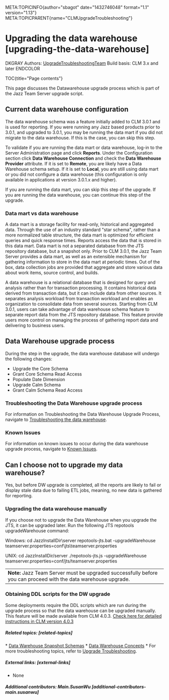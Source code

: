 META:TOPICINFO{author="sbagot" date="1432746048" format="1.1"
version="1.13"} META:TOPICPARENT{name="CLMUpgradeTroubleshooting"}

# Upgrading the data warehouse [upgrading-the-data-warehouse]

DKGRAY Authors: [UpgradeTroubleshootingTeam](UpgradeTroubleshootingTeam)
Build basis: CLM 3.x and later ENDCOLOR

TOC{title="Page contents"}

This page discusses the Datawarehouse upgrade process which is part of
the Jazz Team Server upgrade script.

## Current data warehouse configuration

The data warehouse schema was a feature initially added to CLM 3.0.1 and
is used for reporting. If you were running any Jazz based products prior
to 3.0.1, and upgraded to 3.0.1, you may be running the data mart if you
did not migrate to the data warehouse. If this is the case, you can skip
this step.

To validate if you are running the data mart or data warehouse, log-in
to the Server Administration page and click **Reports**. Under the
Configuration section click **Data Warehouse Connection** and check the
**Data Warehouse Provider** attribute. If it is set to **Remote**, you
are likely have a Data Warehouse schema setup. If it is set to
**Local**, you are still using data mart or you did not configure a data
warehouse (this configuration is only available in applications at
version 3.0.1.x and higher).

If you are running the data mart, you can skip this step of the upgrade.
If you are running the data warehouse, you can continue this step of the
upgrade.

### Data mart vs data warehouse

A data mart is a storage facility for read-only, historical and
aggregated data. Through the use of an industry standard "star schema",
rather than a more normalized table structure, the data mart is
optimized for efficient queries and quick response times. Reports access
the data that is stored in this data mart. Data mart is not a separated
database from the JTS repository database, but a snapshot only. Prior to
CLM 3.0.1, the Jazz Team Server provides a data mart, as well as an
extensible mechanism for gathering information to store in the data mart
at periodic times. Out of the box, data collection jobs are provided
that aggregate and store various data about work items, source control,
and builds.

A data warehouse is a relational database that is designed for query and
analysis rather than for transaction processing. It contains historical
data derived from transaction data, but it can include data from other
sources. It separates analysis workload from transaction workload and
enables an organization to consolidate data from several sources.
Starting from CLM 3.0.1, users can take advantage of data warehouse
schema feature to separate report data from the JTS repository database.
This feature provide users more control on managing the process of
gathering report data and delivering to business users.

## Data Warehouse upgrade process

During the step in the upgrade, the data warehouse database will undergo
the following changes:

-   Upgrade the Core Schema
-   Grant Core Schema Read Access
-   Populate Date Dimension
-   Upgrade Calm Schema
-   Grant Calm Schema Read Access

### Troubleshooting the Data Warehouse upgrade process

For information on Troubleshooting the Data Warehouse Upgrade Process,
navigate to [Troubleshooting the data
warehouse](https://jazz.net/wiki/bin/edit/Deployment/UpgradeDWSchemaKnownIssues).

### Known Issues

For information on known issues to occur during the data warehouse
upgrade process, navigate to [Known
Issues](https://jazz.net/wiki/bin/edit/Deployment/UpgradeDWSchemaKnownIssues).

## Can I choose not to upgrade my data warehouse?

Yes, but before DW upgrade is completed, all the reports are likely to
fail or display stale data due to failing ETL jobs, meaning, no new data
is gathered for reporting.

### Upgrading the data warehouse manually

If you choose not to upgrade the Data Warehouse when you upgrade the
JTS, it can be upgraded later. Run the following JTS repotools
upgradeWarehouse command:

Windows: cd JazzInstallDir\server repotools-jts.bat -upgradeWarehouse
teamserver.properties=conf\jts\teamserver.properties

UNIX: cd JazzInstallDir/server ./repotools-jts.js -upgradeWarehouse
teamserver.properties=conf/jts/teamserver.properties

|  |
|----|
| **Note:** Jazz Team Server must be upgraded successfully before you can proceed with the data warehouse upgrade. |

### Obtaining DDL scripts for the DW upgrade

Some deployments require the DDL scripts which are run during the
upgrade process so that the data warehouse can be upgraded manually.
This feature will be made available from CLM 4.0.3. [Check here for
detailed instructions in CLM version
4.0.3](https://jazz.net/wiki/bin/view/Main/GenerateDDLScriptsForTheDataWarehouseCreationAndUpgrade)

##### Related topics: [related-topics]

\* [Data Warehouse Snapshot
Schemas](https://jazz.net/wiki/bin/view/Main/DataWarehouseSnapshotSchemas20)
\* [Data Warehouse
Concepts](https://jazz.net/wiki/bin/view/Main/DataWarehouseConcepts) \*
For more troubleshooting topics, refer to [Upgrade
Troubleshooting](UpgradeTroubleshooting).

##### External links: [external-links]

-   None

##### Additional contributors: Main.SusanWu [additional-contributors-main.susanwu]
